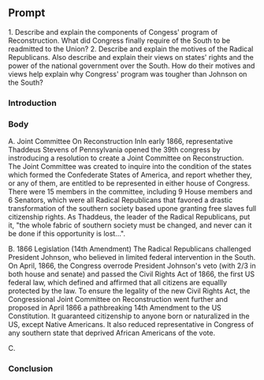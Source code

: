 ## Prompt
1\. Describe and explain the components of Congess' program of Reconstruction.  What did Congress finally require of the South to be readmitted to the Union?
2\. Describe and explain the motives of the Radical Republicans. Also describe and explain their views on states' rights and the power of the national government over the South.  How do their motives and views help explain why Congress' program was tougher than Johnson on the South?

### Introduction

### Body
A. Joint Committee On Reconstruction
InIn early 1866, representative Thaddeus Stevens of Pennsylvania opened the 39th congress by instroducing a resolution to create a Joint Committee on Reconstruction. The Joint Committee was created to inquire into the condition of the states which formed the Confederate States of America, and report whether they, or any of them, are entitled to be represented in either house of Congress. There were 15 members in the committee, including 9 House members and 6 Senators, which were all Radical Republicans that favored a drastic transformation of the southern society based upone granting free slaves full citizenship rights. As Thaddeus, the leader of the Radical Republicans, put it, "the whole fabric of southern society must be changed, and never can it be done if this opportunity is lost...".

B. 1866 Legislation (14th Amendment)
The Radical Republicans challenged President Johnson, who believed in limited federal intervention in the South. On April, 1866, the Congress overrode President Johnson's veto (with 2/3 in both house and senate) and passed the Civil Rights Act of 1866, the first US federal law, which defined and affirmed that all citizens are equallly protected by the law.
To ensure the legality of the new Civil Rights Act, the Congressional Joint Committee on Reconstruction went further and proposed in April 1866 a pathbreaking 14th Amendment to the US Constitution. It guaranteed citizenship to anyone born or naturalized in the US, except Native Americans. It also reduced representative in Congress of any southern state that deprived African Americans of the vote.

C.

### Conclusion
